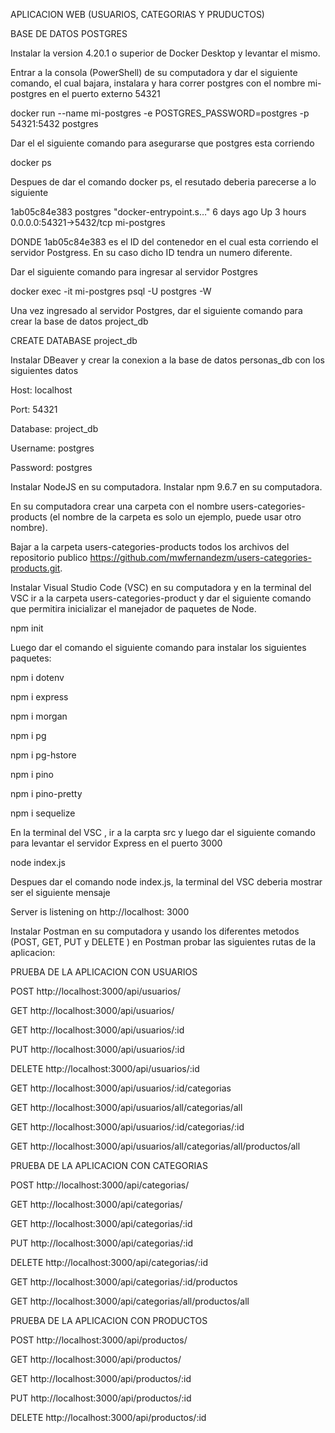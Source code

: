 APLICACION WEB (USUARIOS, CATEGORIAS Y PRUDUCTOS)

BASE DE DATOS POSTGRES

Instalar la version 4.20.1 o superior de Docker Desktop y levantar el mismo.

Entrar a la consola (PowerShell) de su computadora y dar el siguiente comando, el cual bajara, instalara y hara correr postgres con el nombre mi-postgres en el puerto externo 54321

docker run --name mi-postgres -e POSTGRES_PASSWORD=postgres -p 54321:5432 postgres

Dar el el siguiente comando para asegurarse que postgres esta corriendo

docker ps

Despues de dar el comando docker ps, el resutado deberia parecerse a lo siguiente

1ab05c84e383 postgres "docker-entrypoint.s…" 6 days ago Up 3 hours 0.0.0.0:54321->5432/tcp mi-postgres

DONDE 1ab05c84e383 es el ID del contenedor en el cual esta corriendo el servidor Postgress. En su caso dicho ID tendra un numero diferente.

Dar el siguiente comando para ingresar al servidor Postgres

docker exec -it mi-postgres psql -U postgres -W

Una vez ingresado al servidor Postgres, dar el siguiente comando para crear la base de datos project_db

CREATE DATABASE project_db

Instalar DBeaver y crear la conexion a la base de datos personas_db con los siguientes datos

Host: localhost

Port: 54321

Database: project_db

Username: postgres

Password: postgres

Instalar NodeJS en su computadora. Instalar npm 9.6.7 en su computadora.

En su computadora crear una carpeta con el nombre users-categories-products (el nombre de la carpeta es solo un ejemplo, puede usar otro nombre).

Bajar a la carpeta users-categories-products todos los archivos del repositorio publico https://github.com/mwfernandezm/users-categories-products.git.

Instalar Visual Studio Code (VSC) en su computadora y en la terminal del VSC ir a la carpeta users-categories-product y dar el siguiente comando que permitira inicializar el manejador de paquetes de Node.

npm init

Luego dar el comando el siguiente comando para instalar los siguientes paquetes: 

npm i dotenv

npm i express

npm i morgan

npm i pg

npm i pg-hstore

npm i pino

npm i pino-pretty

npm i sequelize


En la terminal del VSC , ir a la carpta src y luego dar el siguiente comando para levantar el servidor Express en el puerto 3000

node index.js

Despues dar el comando node index.js, la terminal del VSC deberia mostrar ser el siguiente mensaje

Server is listening on http://localhost: 3000

Instalar Postman en su computadora y usando los diferentes metodos (POST, GET, PUT y DELETE ) en Postman probar las siguientes rutas de la aplicacion:

PRUEBA DE LA APLICACION CON USUARIOS


POST http://localhost:3000/api/usuarios/

GET http://localhost:3000/api/usuarios/

GET http://localhost:3000/api/usuarios/:id

PUT http://localhost:3000/api/usuarios/:id

DELETE http://localhost:3000/api/usuarios/:id

GET http://localhost:3000/api/usuarios/:id/categorias

GET http://localhost:3000/api/usuarios/all/categorias/all

GET http://localhost:3000/api/usuarios/:id/categorias/:id

GET http://localhost:3000/api/usuarios/all/categorias/all/productos/all



PRUEBA DE LA APLICACION CON CATEGORIAS


POST http://localhost:3000/api/categorias/

GET http://localhost:3000/api/categorias/

GET http://localhost:3000/api/categorias/:id

PUT http://localhost:3000/api/categorias/:id

DELETE http://localhost:3000/api/categorias/:id

GET http://localhost:3000/api/categorias/:id/productos

GET http://localhost:3000/api/categorias/all/productos/all



PRUEBA DE LA APLICACION CON PRODUCTOS


POST http://localhost:3000/api/productos/

GET http://localhost:3000/api/productos/

GET http://localhost:3000/api/productos/:id

PUT http://localhost:3000/api/productos/:id

DELETE http://localhost:3000/api/productos/:id





